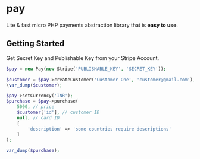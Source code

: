 # pay
Lite &amp; fast micro PHP payments abstraction library that is **easy to use**.

## Getting Started

Get Secret Key and Publishable Key from your Stripe Account.

```php
$pay = new Pay(new Stripe('PUBLISHABLE_KEY', 'SECRET_KEY'));

$customer = $pay->createCustomer('Customer One', 'customer@gmail.com');
\var_dump($customer);

$pay->setCurrency('INR');
$purchase = $pay->purchase(
    5000, // price
    $customer['id'], // customer ID
    null, // card ID
    [
        'description' => 'some countries require descriptions'
    ]
);

var_dump($purchase);
```